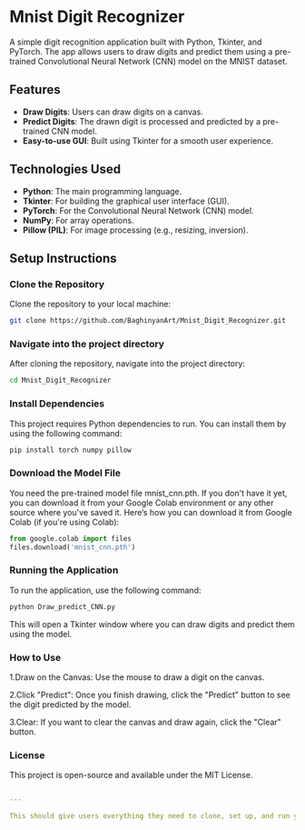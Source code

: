 # Mnist Digit Recognizer

A simple digit recognition application built with Python, Tkinter, and PyTorch. The app allows users to draw digits and predict them using a pre-trained Convolutional Neural Network (CNN) model on the MNIST dataset.

## Features

- **Draw Digits**: Users can draw digits on a canvas.
- **Predict Digits**: The drawn digit is processed and predicted by a pre-trained CNN model.
- **Easy-to-use GUI**: Built using Tkinter for a smooth user experience.

## Technologies Used

- **Python**: The main programming language.
- **Tkinter**: For building the graphical user interface (GUI).
- **PyTorch**: For the Convolutional Neural Network (CNN) model.
- **NumPy**: For array operations.
- **Pillow (PIL)**: For image processing (e.g., resizing, inversion).

## Setup Instructions

### Clone the Repository

Clone the repository to your local machine:

```bash
git clone https://github.com/BaghinyanArt/Mnist_Digit_Recognizer.git
```
### Navigate into the project directory

After cloning the repository, navigate into the project directory:

```bash
cd Mnist_Digit_Recognizer
```
### Install Dependencies
This project requires Python dependencies to run. You can install them by using the following command:

```bash
pip install torch numpy pillow
```
### Download the Model File
You need the pre-trained model file mnist_cnn.pth. If you don't have it yet, you can download it from your Google Colab environment or any other source where you've saved it.
Here’s how you can download it from Google Colab (if you're using Colab):

```python 
from google.colab import files
files.download('mnist_cnn.pth')
```
### Running the Application
To run the application, use the following command:

```bash
python Draw_predict_CNN.py
```
This will open a Tkinter window where you can draw digits and predict them using the model.


### How to Use
1.Draw on the Canvas: Use the mouse to draw a digit on the canvas.

2.Click "Predict": Once you finish drawing, click the "Predict" button to see the digit predicted by the model.

3.Clear: If you want to clear the canvas and draw again, click the "Clear" button.

### License
This project is open-source and available under the MIT License.

```yaml

---

This should give users everything they need to clone, set up, and run your project. Just make sure the model file `mnist_cnn.pth` is available for users to download or upload from their Colab environment, as it’s crucial for the application to work.
```
